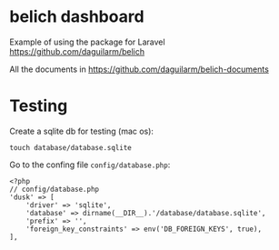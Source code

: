 # belich dashboard

Example of using the package for Laravel https://github.com/daguilarm/belich

All the documents in https://github.com/daguilarm/belich-documents

# Testing 

Create a sqlite db for testing (mac os):

    touch database/database.sqlite

Go to the confing file `config/database.php`:

    <?php
    // config/database.php
    'dusk' => [
        'driver' => 'sqlite',
        'database' => dirname(__DIR__).'/database/database.sqlite',
        'prefix' => '',
        'foreign_key_constraints' => env('DB_FOREIGN_KEYS', true),
    ],

